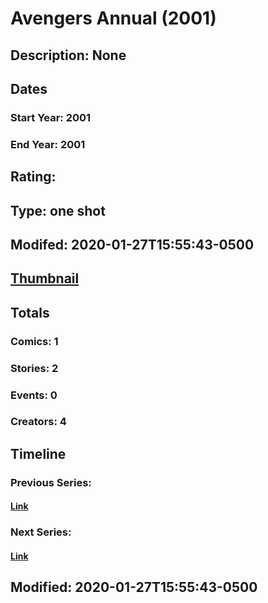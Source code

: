 # Avengers Annual (2001)
## Description: None
## Dates
### Start Year: 2001
### End Year: 2001
## Rating: 
## Type: one shot
## Modifed: 2020-01-27T15:55:43-0500
## [Thumbnail](http://i.annihil.us/u/prod/marvel/i/mg/b/40/image_not_available.jpg)
## Totals
### Comics: 1
### Stories: 2
### Events: 0
### Creators: 4
## Timeline
### Previous Series: 
#### [Link]()
### Next Series: 
#### [Link]()
## Modified: 2020-01-27T15:55:43-0500